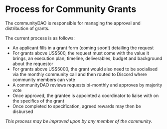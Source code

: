 # Process for Community Grants

The communityDAO is responsible for managing the approval and distribution of grants.

The current process is as follows:

* An applicant fills in a grant form \(coming soon!\) detailing the request
* For grants above US$500, the request must come with the value it brings, an execution plan, timeline, deliverables, budget and background about the requestor
* For grants above US$5000, the grant would also need to be socialised via the monthly community call and then routed to Discord where community members can vote
* A communityDAO reviews requests bi-monthly and approves by majority vote
* Once approved, the grantee is appointed a coordinator to liaise with on the specifics of the grant
* Once completed to specification, agreed rewards may then be disbursed

_This process may be improved upon by any member of the community._

 



